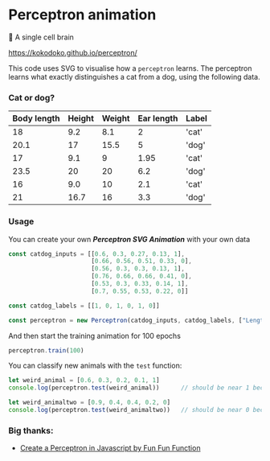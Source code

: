 # Perceptron animation

🧠 A single cell brain 

https://kokodoko.github.io/perceptron/

This code uses SVG to visualise how a `perceptron` learns. The perceptron learns what exactly distinguishes a cat from a dog, using the following data.

### Cat or dog?

| Body length | Height | Weight | Ear length |  Label |
| ----------- | ------ | ------ | ---------- |  ----- |
| 18 | 9.2 | 8.1 | 2 | 'cat' |
| 20.1 | 17 | 15.5 | 5 | 'dog' |
| 17 | 9.1 | 9 | 1.95 | 'cat' |
| 23.5 | 20 | 20 | 6.2 | 'dog' |
| 16 | 9.0 | 10 | 2.1 | 'cat' |
| 21 | 16.7 | 16 | 3.3 | 'dog' |

### Usage

You can create your own ***Perceptron SVG Animation*** with your own data

```javascript
const catdog_inputs = [[0.6, 0.3, 0.27, 0.13, 1],
                       [0.66, 0.56, 0.51, 0.33, 0],
                       [0.56, 0.3, 0.3, 0.13, 1],
                       [0.76, 0.66, 0.66, 0.41, 0],
                       [0.53, 0.3, 0.33, 0.14, 1],
                       [0.7, 0.55, 0.53, 0.22, 0]]

const catdog_labels = [[1, 0, 1, 0, 1, 0]]

const perceptron = new Perceptron(catdog_inputs, catdog_labels, ["Length", "Height", "Weight", "Ears", "Claws"], "Cat or Dog?")
```
And then start the training animation for 100 epochs

```javascript
perceptron.train(100)
```

You can classify new animals with the `test` function:

```javascript
let weird_animal = [0.6, 0.3, 0.2, 0.1, 1]
console.log(perceptron.test(weird_animal))      // should be near 1 because cat has claws

let weird_animaltwo = [0.9, 0.4, 0.4, 0.2, 0]
console.log(perceptron.test(weird_animaltwo))   // should be near 0 because dog has no claws
```

### Big thanks:

- [Create a Perceptron in Javascript by Fun Fun Function](https://youtu.be/o98qlvrcqiU)
